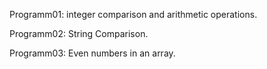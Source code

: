 Programm01: integer comparison and arithmetic operations.

Programm02: String Comparison.

Programm03: Even numbers in an array.
